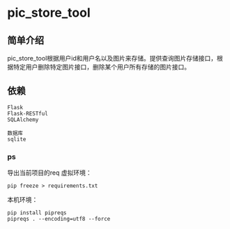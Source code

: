 # pic_store_tool

## 简单介绍
pic_store_tool根据用户id和用户名以及图片来存储。提供查询图片存储接口，根据特定用户删除特定图片接口，删除某个用户所有存储的图片接口。

## 依赖
```
Flask
Flask-RESTful
SQLAlchemy

数据库
sqlite
```
### ps
导出当前项目的req
虚拟环境： 
```
pip freeze > requirements.txt
```
本机环境：
```
pip install pipreqs
pipreqs . --encoding=utf8 --force
```